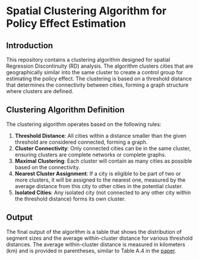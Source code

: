 # Spatial Clustering Algorithm for Policy Effect Estimation

## Introduction

This repository contains a clustering algorithm designed for spatial Regression Discontinuity (RD) analysis. The algorithm clusters cities that are geographically similar into the same cluster to create a control group for estimating the policy effect. The clustering is based on a threshold distance that determines the connectivity between cities, forming a graph structure where clusters are defined.

## Clustering Algorithm Definition

The clustering algorithm operates based on the following rules:

1. **Threshold Distance**: All cities within a distance smaller than the given threshold are considered connected, forming a graph.
2. **Cluster Connectivity**: Only connected cities can be in the same cluster, ensuring clusters are complete networks or complete graphs.
3. **Maximal Clustering**: Each cluster will contain as many cities as possible based on the connectivity.
4. **Nearest Cluster Assignment**: If a city is eligible to be part of two or more clusters, it will be assigned to the nearest one, measured by the average distance from this city to other cities in the potential cluster.
5. **Isolated Cities**: Any isolated city (not connected to any other city within the threshold distance) forms its own cluster.

## Output

The final output of the algorithm is a table that shows the distribution of segment sizes and the average within-cluster distance for various threshold distances. The average within-cluster distance is measured in kilometers (km) and is provided in parentheses, similar to Table A.4 in the [paper](https://papers.ssrn.com/sol3/papers.cfm?abstract_id=4455034).

